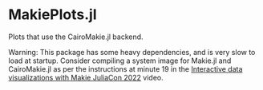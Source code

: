 # MakiePlots.jl
Plots that use the CairoMakie.jl backend.

Warning: This package has some heavy dependencies, and is very slow to load at startup. Consider compiling a system image for Makie.jl and CairoMakie.jl as per the instructions at minute 19 in the [Interactive data visualizations with Makie JuliaCon 2022](https://www.youtube.com/watch?v=GcrXVRpop0o) video.
